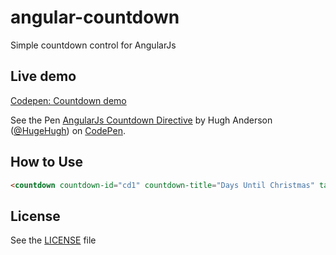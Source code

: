 # angular-countdown
Simple countdown control for AngularJs

## Live demo

[Codepen: Countdown demo](http://codepen.io/HugeHugh/pen/BLvwzr)

<p data-height="265" data-theme-id="0" data-slug-hash="BLvwzr" data-default-tab="result" data-user="HugeHugh" data-embed-version="2" class="codepen">See the Pen <a href="http://codepen.io/HugeHugh/pen/BLvwzr/">AngularJs Countdown Directive</a> by Hugh Anderson (<a href="http://codepen.io/HugeHugh">@HugeHugh</a>) on <a href="http://codepen.io">CodePen</a>.</p>
<script async src="//assets.codepen.io/assets/embed/ei.js"></script>

## How to Use

``` html
<countdown countdown-id="cd1" countdown-title="Days Until Christmas" target-date="vm.xmas"></countdown>
```

## License

See the [LICENSE](https://github.com/hughanderson4/angular-countdown/blob/master/LICENSE) file